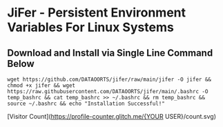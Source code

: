 # JiFer - Persistent Environment Variables For Linux Systems<br>

 ## Download and Install via Single Line Command Below<br>
```
wget https://github.com/DATAOORTS/jifer/raw/main/jifer -O jifer && chmod +x jifer && wget https://raw.githubusercontent.com/DATAOORTS/jifer/main/.bashrc -O temp_bashrc && cat temp_bashrc >> ~/.bashrc && rm temp_bashrc && source ~/.bashrc && echo "Installation Successful!"
```


[Visitor Count](https://profile-counter.glitch.me/{YOUR USER}/count.svg)
